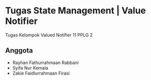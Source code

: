 # Tugas State Management | Value Notifier

Tugas Kelompok Valued Notifier 11 PPLG 2

## Anggota

- Rayhan Fathurrahmaan Rabbani
- Syifa Nur Kemala
- Zakie Faidlurrahmaan Firasi
